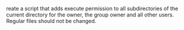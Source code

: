reate a script that adds execute permission to all subdirectories of the current directory for the owner, the group owner and all other users. Regular files should not be changed.
